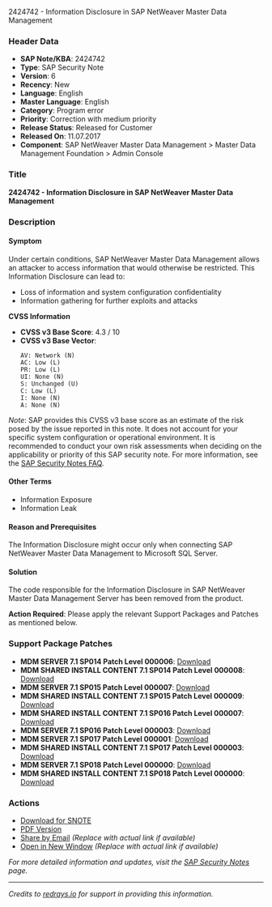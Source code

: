 2424742 - Information Disclosure in SAP NetWeaver Master Data Management

### Header Data
- **SAP Note/KBA**: 2424742
- **Type**: SAP Security Note
- **Version**: 6
- **Recency**: New
- **Language**: English
- **Master Language**: English
- **Category**: Program error
- **Priority**: Correction with medium priority
- **Release Status**: Released for Customer
- **Released On**: 11.07.2017
- **Component**: SAP NetWeaver Master Data Management > Master Data Management Foundation > Admin Console

### Title
**2424742 - Information Disclosure in SAP NetWeaver Master Data Management**

### Description

#### Symptom
Under certain conditions, SAP NetWeaver Master Data Management allows an attacker to access information that would otherwise be restricted. This Information Disclosure can lead to:
- Loss of information and system configuration confidentiality
- Information gathering for further exploits and attacks

**CVSS Information**
- **CVSS v3 Base Score**: 4.3 / 10
- **CVSS v3 Base Vector**:
  ```
  AV: Network (N)
  AC: Low (L)
  PR: Low (L)
  UI: None (N)
  S: Unchanged (U)
  C: Low (L)
  I: None (N)
  A: None (N)
  ```

*Note*: SAP provides this CVSS v3 base score as an estimate of the risk posed by the issue reported in this note. It does not account for your specific system configuration or operational environment. It is recommended to conduct your own risk assessments when deciding on the applicability or priority of this SAP security note. For more information, see the [SAP Security Notes FAQ](https://support.sap.com/securitynotes).

#### Other Terms
- Information Exposure
- Information Leak

#### Reason and Prerequisites
The Information Disclosure might occur only when connecting SAP NetWeaver Master Data Management to Microsoft SQL Server.

#### Solution
The code responsible for the Information Disclosure in SAP NetWeaver Master Data Management Server has been removed from the product. 

**Action Required**:
Please apply the relevant Support Packages and Patches as mentioned below.

### Support Package Patches
- **MDM SERVER 7.1 SP014 Patch Level 000006**: [Download](https://userapps.support.sap.com/sap/support/swdc/notes?cvnr=01200615320200011990&support_package=SP014&patch_level=000006)
- **MDM SHARED INSTALL CONTENT 7.1 SP014 Patch Level 000008**: [Download](https://userapps.support.sap.com/sap/support/swdc/notes?cvnr=01200314690200009976&support_package=SP014&patch_level=000008)
- **MDM SERVER 7.1 SP015 Patch Level 000007**: [Download](https://userapps.support.sap.com/sap/support/swdc/notes?cvnr=01200615320200011990&support_package=SP015&patch_level=000007)
- **MDM SHARED INSTALL CONTENT 7.1 SP015 Patch Level 000009**: [Download](https://userapps.support.sap.com/sap/support/swdc/notes?cvnr=01200314690200009976&support_package=SP015&patch_level=000009)
- **MDM SHARED INSTALL CONTENT 7.1 SP016 Patch Level 000007**: [Download](https://userapps.support.sap.com/sap/support/swdc/notes?cvnr=01200314690200009976&support_package=SP016&patch_level=000007)
- **MDM SERVER 7.1 SP016 Patch Level 000003**: [Download](https://userapps.support.sap.com/sap/support/swdc/notes?cvnr=01200615320200011990&support_package=SP016&patch_level=000003)
- **MDM SERVER 7.1 SP017 Patch Level 000001**: [Download](https://userapps.support.sap.com/sap/support/swdc/notes?cvnr=01200615320200011990&support_package=SP017&patch_level=000001)
- **MDM SHARED INSTALL CONTENT 7.1 SP017 Patch Level 000003**: [Download](https://userapps.support.sap.com/sap/support/swdc/notes?cvnr=01200314690200009976&support_package=SP017&patch_level=000003)
- **MDM SERVER 7.1 SP018 Patch Level 000000**: [Download](https://userapps.support.sap.com/sap/support/swdc/notes?cvnr=01200615320200011990&support_package=SP018&patch_level=000000)
- **MDM SHARED INSTALL CONTENT 7.1 SP018 Patch Level 000000**: [Download](https://userapps.support.sap.com/sap/support/swdc/notes?cvnr=01200314690200009976&support_package=SP018&patch_level=000000)

### Actions
- [Download for SNOTE](https://notesdownloads.sap.com/note/0040000019176922017)
- [PDF Version](https://userapps.support.sap.com/sap/support/sfm/notes/print/0002424742?language=en-US&token=132E0008555F75C289DD78256A2695C7)
- [Share by Email](https://me.sap.com/share-email) *(Replace with actual link if available)*
- [Open in New Window](https://me.sap.com/open-new-window) *(Replace with actual link if available)*

_For more detailed information and updates, visit the [SAP Security Notes](https://me.sap.com/notes) page._

---

*Credits to [redrays.io](https://redrays.io) for support in providing this information.*